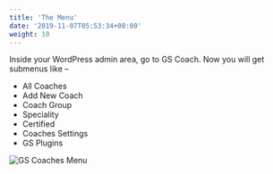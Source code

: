 ```yaml
---
title: 'The Menu'
date: '2019-11-07T05:53:34+00:00'
weight: 10
---
```


Inside your WordPress admin area, go to GS Coach. Now you will get submenus like –

- All Coaches
- Add New Coach
- Coach Group
- Speciality
- Certified
- Coaches Settings
- GS Plugins

![GS Coaches Menu](http://coach.gsplugins.com/wp-content/uploads/2015/11/gs_coaches_menu.png)